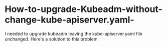 # How-to-upgrade-Kubeadm-without-change-kube-apiserver.yaml-
I needed to upgrade kubeadm leaving the kube-apiserver.yaml file unchanged. Here's a solution to this problem
